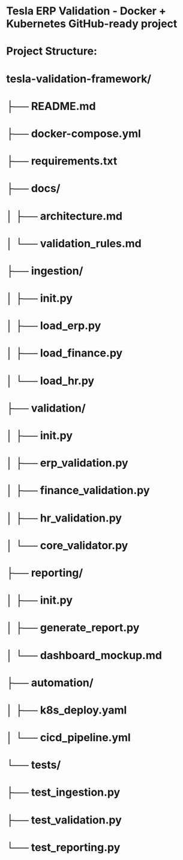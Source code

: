# Tesla ERP Validation - Docker + Kubernetes GitHub-ready project


# Project Structure:
# tesla-validation-framework/
# ├── README.md
# ├── docker-compose.yml
# ├── requirements.txt
# ├── docs/
# │ ├── architecture.md
# │ └── validation_rules.md
# ├── ingestion/
# │ ├── __init__.py
# │ ├── load_erp.py
# │ ├── load_finance.py
# │ └── load_hr.py
# ├── validation/
# │ ├── __init__.py
# │ ├── erp_validation.py
# │ ├── finance_validation.py
# │ ├── hr_validation.py
# │ └── core_validator.py
# ├── reporting/
# │ ├── __init__.py
# │ ├── generate_report.py
# │ └── dashboard_mockup.md
# ├── automation/
# │ ├── k8s_deploy.yaml
# │ └── cicd_pipeline.yml
# └── tests/
# ├── test_ingestion.py
# ├── test_validation.py
# └── test_reporting.py
